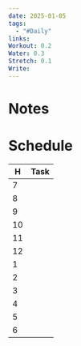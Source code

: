 ```yaml
---
date: 2025-01-05
tags:
  - "#Daily"
links: 
Workout: 0.2
Water: 0.3
Stretch: 0.1
Write:
---
```

# Notes

# Schedule

| H   | Task |
| --- | ---- |
| 7   |      |
| 8   |      |
| 9   |      |
| 10  |      |
| 11  |      |
| 12  |      |
| 1   |      |
| 2   |      |
| 3   |      |
| 4   |      |
| 5   |      |
| 6   |      |
